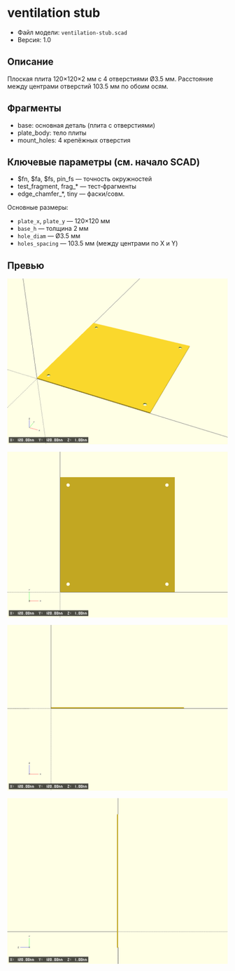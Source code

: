 # ventilation stub

- Файл модели: `ventilation-stub.scad`
- Версия: 1.0

## Описание
Плоская плита 120×120×2 мм с 4 отверстиями Ø3.5 мм. Расстояние между центрами отверстий 103.5 мм по обоим осям.

## Фрагменты
- base: основная деталь (плита с отверстиями)
- plate_body: тело плиты
- mount_holes: 4 крепёжных отверстия

## Ключевые параметры (см. начало SCAD)
- $fn, $fa, $fs, pin_fs — точность окружностей
- test_fragment, frag_* — тест‑фрагменты
- edge_chamfer_*, tiny — фаски/совм.

Основные размеры:
- `plate_x`, `plate_y` — 120×120 мм
- `base_h` — толщина 2 мм
- `hole_diam` — Ø3.5 мм
- `holes_spacing` — 103.5 мм (между центрами по X и Y)

## Превью

![ventilation-stub iso](preview.iso.png)

![ventilation-stub xy](preview.xy.png)

![ventilation-stub xz](preview.xz.png)

![ventilation-stub yz](preview.yz.png)
